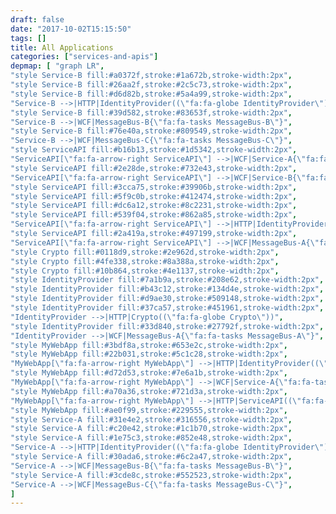 ```yaml
---
draft: false
date: "2017-10-02T15:15:50"
tags: []
title: All Applications
categories: ["services-and-apis"]
depmap: [ "graph LR",
"style Service-B fill:#a0372f,stroke:#1a672b,stroke-width:2px",
"style Service-B fill:#26aa2f,stroke:#2c5c73,stroke-width:2px",
"style Service-B fill:#d6d82b,stroke:#5a4a99,stroke-width:2px",
"Service-B -->|HTTP|IdentityProvider((\"fa:fa-globe IdentityProvider\"))",
"style Service-B fill:#39d582,stroke:#83653f,stroke-width:2px",
"Service-B -->|WCF|MessageBus-B{\"fa:fa-tasks MessageBus-B\"}",
"style Service-B fill:#76e40a,stroke:#809549,stroke-width:2px",
"Service-B -->|WCF|MessageBus-C{\"fa:fa-tasks MessageBus-C\"}",
"style ServiceAPI fill:#b16b13,stroke:#1d5342,stroke-width:2px",
"ServiceAPI[\"fa:fa-arrow-right ServiceAPI\"] -->|WCF|Service-A{\"fa:fa-tasks Service-A\"}",
"style ServiceAPI fill:#2e28de,stroke:#732e43,stroke-width:2px",
"ServiceAPI[\"fa:fa-arrow-right ServiceAPI\"] -->|WCF|Service-B{\"fa:fa-tasks Service-B\"}",
"style ServiceAPI fill:#3cca75,stroke:#39906b,stroke-width:2px",
"style ServiceAPI fill:#5f9c0b,stroke:#412474,stroke-width:2px",
"style ServiceAPI fill:#dc6a12,stroke:#8c2231,stroke-width:2px",
"style ServiceAPI fill:#539f04,stroke:#862a85,stroke-width:2px",
"ServiceAPI[\"fa:fa-arrow-right ServiceAPI\"] -->|HTTP|IdentityProvider((\"fa:fa-globe IdentityProvider\"))",
"style ServiceAPI fill:#2a419a,stroke:#497199,stroke-width:2px",
"ServiceAPI[\"fa:fa-arrow-right ServiceAPI\"] -->|WCF|MessageBus-A{\"fa:fa-tasks MessageBus-A\"}",
"style Crypto fill:#0118d9,stroke:#2e962d,stroke-width:2px",
"style Crypto fill:#4fe338,stroke:#8a388a,stroke-width:2px",
"style Crypto fill:#10b864,stroke:#4e1137,stroke-width:2px",
"style IdentityProvider fill:#7a1b9a,stroke:#208e62,stroke-width:2px",
"style IdentityProvider fill:#b43c12,stroke:#134d4e,stroke-width:2px",
"style IdentityProvider fill:#d9ae30,stroke:#509148,stroke-width:2px",
"style IdentityProvider fill:#37ca57,stroke:#451961,stroke-width:2px",
"IdentityProvider -->|HTTP|Crypto((\"fa:fa-globe Crypto\"))",
"style IdentityProvider fill:#33d840,stroke:#27792f,stroke-width:2px",
"IdentityProvider -->|WCF|MessageBus-A{\"fa:fa-tasks MessageBus-A\"}",
"style MyWebApp fill:#3bdf8a,stroke:#653e2c,stroke-width:2px",
"style MyWebApp fill:#22b031,stroke:#5c1c28,stroke-width:2px",
"MyWebApp[\"fa:fa-arrow-right MyWebApp\"] -->|HTTP|IdentityProvider((\"fa:fa-globe IdentityProvider\"))",
"style MyWebApp fill:#d72d53,stroke:#7e6a1b,stroke-width:2px",
"MyWebApp[\"fa:fa-arrow-right MyWebApp\"] -->|WCF|Service-A{\"fa:fa-tasks Service-A\"}",
"style MyWebApp fill:#a70a36,stroke:#721d3a,stroke-width:2px",
"MyWebApp[\"fa:fa-arrow-right MyWebApp\"] -->|HTTP|ServiceAPI((\"fa:fa-globe ServiceAPI\"))",
"style MyWebApp fill:#ae0f99,stroke:#229555,stroke-width:2px",
"style Service-A fill:#31e4e2,stroke:#316556,stroke-width:2px",
"style Service-A fill:#c20e42,stroke:#1c1b70,stroke-width:2px",
"style Service-A fill:#1e75c3,stroke:#852e48,stroke-width:2px",
"Service-A -->|HTTP|IdentityProvider((\"fa:fa-globe IdentityProvider\"))",
"style Service-A fill:#30ada6,stroke:#6c2a47,stroke-width:2px",
"Service-A -->|WCF|MessageBus-B{\"fa:fa-tasks MessageBus-B\"}",
"style Service-A fill:#3cde8c,stroke:#552523,stroke-width:2px",
"Service-A -->|WCF|MessageBus-C{\"fa:fa-tasks MessageBus-C\"}",
]
---
```

			